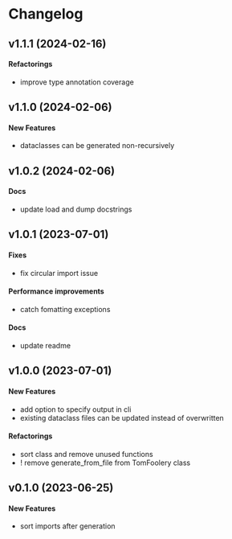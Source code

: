 # Changelog

## v1.1.1 (2024-02-16)

#### Refactorings

* improve type annotation coverage


## v1.1.0 (2024-02-06)

#### New Features

* dataclasses can be generated non-recursively


## v1.0.2 (2024-02-06)

#### Docs

* update load and dump docstrings


## v1.0.1 (2023-07-01)

#### Fixes

* fix circular import issue
#### Performance improvements

* catch fomatting exceptions
#### Docs

* update readme
## v1.0.0 (2023-07-01)

#### New Features

* add option to specify output in cli
* existing dataclass files can be updated instead of overwritten
#### Refactorings

* sort class and remove unused functions
* ! remove generate_from_file from TomFoolery class


## v0.1.0 (2023-06-25)

#### New Features

* sort imports after generation

